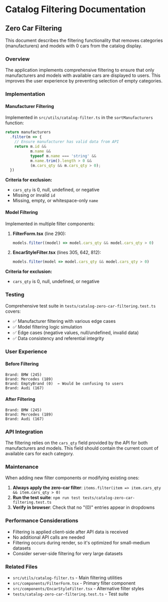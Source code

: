 # Catalog Filtering Documentation

## Zero Car Filtering

This document describes the filtering functionality that removes categories (manufacturers) and models with 0 cars from the catalog display.

### Overview

The application implements comprehensive filtering to ensure that only manufacturers and models with available cars are displayed to users. This improves the user experience by preventing selection of empty categories.

### Implementation

#### Manufacturer Filtering

Implemented in `src/utils/catalog-filter.ts` in the `sortManufacturers` function:

```typescript
return manufacturers
  .filter(m => {
    // Ensure manufacturer has valid data from API
    return m.id && 
           m.name && 
           typeof m.name === 'string' && 
           m.name.trim().length > 0 &&
           (m.cars_qty && m.cars_qty > 0);
  })
```

**Criteria for exclusion:**
- `cars_qty` is 0, null, undefined, or negative
- Missing or invalid `id`
- Missing, empty, or whitespace-only `name`

#### Model Filtering

Implemented in multiple filter components:

1. **FilterForm.tsx** (line 290):
   ```typescript
   models.filter((model) => model.cars_qty && model.cars_qty > 0)
   ```

2. **EncarStyleFilter.tsx** (lines 305, 642, 812):
   ```typescript
   models.filter(model => model.cars_qty && model.cars_qty > 0)
   ```

**Criteria for exclusion:**
- `cars_qty` is 0, null, undefined, or negative

### Testing

Comprehensive test suite in `tests/catalog-zero-car-filtering.test.ts` covers:

- ✅ Manufacturer filtering with various edge cases
- ✅ Model filtering logic simulation
- ✅ Edge cases (negative values, null/undefined, invalid data)
- ✅ Data consistency and referential integrity

### User Experience

#### Before Filtering
```
Brand: BMW (245)
Brand: Mercedes (189)
Brand: EmptyBrand (0)  ← Would be confusing to users
Brand: Audi (167)
```

#### After Filtering
```
Brand: BMW (245)
Brand: Mercedes (189)
Brand: Audi (167)
```

### API Integration

The filtering relies on the `cars_qty` field provided by the API for both manufacturers and models. This field should contain the current count of available cars for each category.

### Maintenance

When adding new filter components or modifying existing ones:

1. **Always apply the zero-car filter**: `items.filter(item => item.cars_qty && item.cars_qty > 0)`
2. **Run the test suite**: `npm run test tests/catalog-zero-car-filtering.test.ts`
3. **Verify in browser**: Check that no "(0)" entries appear in dropdowns

### Performance Considerations

- Filtering is applied client-side after API data is received
- No additional API calls are needed
- Filtering occurs during render, so it's optimized for small-medium datasets
- Consider server-side filtering for very large datasets

### Related Files

- `src/utils/catalog-filter.ts` - Main filtering utilities
- `src/components/FilterForm.tsx` - Primary filter component
- `src/components/EncarStyleFilter.tsx` - Alternative filter styles
- `tests/catalog-zero-car-filtering.test.ts` - Test suite